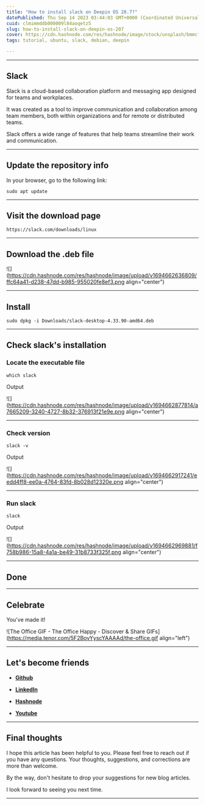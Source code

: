 ```yaml
---
title: "How to install slack on Deepin OS 20.7?"
datePublished: Thu Sep 14 2023 03:44:03 GMT+0000 (Coordinated Universal Time)
cuid: clmimmddb000009l84aoqetz5
slug: how-to-install-slack-on-deepin-os-207
cover: https://cdn.hashnode.com/res/hashnode/image/stock/unsplash/bmmcfZqSjBU/upload/5b180aa7e93a82106d5b8834459c6d97.jpeg
tags: tutorial, ubuntu, slack, debian, deepin

---
```


---

## Slack

Slack is a cloud-based collaboration platform and messaging app designed for teams and workplaces.

It was created as a tool to improve communication and collaboration among team members, both within organizations and for remote or distributed teams.

Slack offers a wide range of features that help teams streamline their work and communication.

---

## Update the repository info

In your browser, go to the following link:

```plaintext
sudo apt update
```

---

## Visit the download page

```plaintext
https://slack.com/downloads/linux
```

---

## Download the .deb file

![](https://cdn.hashnode.com/res/hashnode/image/upload/v1694662636809/ffc64a41-d238-47dd-b985-955020fe8ef3.png align="center")

---

## Install

```plaintext
sudo dpkg -i Downloads/slack-desktop-4.33.90-amd64.deb
```

---

## Check slack's installation

### Locate the executable file

```plaintext
which slack
```

Output

![](https://cdn.hashnode.com/res/hashnode/image/upload/v1694662877814/a7665209-3240-4727-8b32-376913f21e9e.png align="center")

---

### Check version

```plaintext
slack -v
```

Output

![](https://cdn.hashnode.com/res/hashnode/image/upload/v1694662917241/eedd4ff8-ee0a-4764-83fd-8b028d12320e.png align="center")

---

### Run slack

```plaintext
slack
```

Output

![](https://cdn.hashnode.com/res/hashnode/image/upload/v1694662969881/f758b986-15a8-4a1a-be49-31b8733f325f.png align="center")

---

## Done

---

## **Celebrate**

You've made it!

![The Office GIF - The Office Happy - Discover & Share GIFs](https://media.tenor.com/5F2BovYyscYAAAAd/the-office.gif align="left")

---

## **Let's become friends**

* [**Github**](https://github.com/alexcalaca)
    
* [**LinkedIn**](https://linkedin.com/in/alexandrecalacaofficial)
    
* [**Hashnode**](https://hashnode.com/onboard?next=/@alexandrecalaca)
    
* [**Youtube**](https://www.youtube.com/@alexandrecalacaofficial)
    

---

## **Final thoughts**

I hope this article has been helpful to you. Please feel free to reach out if you have any questions. Your thoughts, suggestions, and corrections are more than welcome.

By the way, don't hesitate to drop your suggestions for new blog articles.

I look forward to seeing you next time.

---